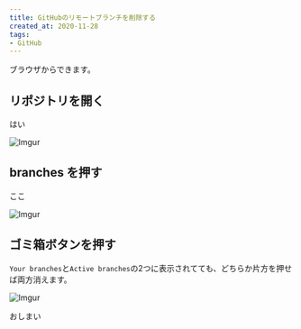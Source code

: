 ```yaml
---
title: GitHubのリモートブランチを削除する
created_at: 2020-11-28
tags:
- GitHub
---
```


ブラウザからできます。

## リポジトリを開く
はい

![Imgur](https://i.imgur.com/1dZQe8v.png)

## branches を押す
ここ

![Imgur](https://i.imgur.com/KuOq8yr.png)

## ゴミ箱ボタンを押す
`Your branches`と`Active branches`の2つに表示されてても、どちらか片方を押せば両方消えます。

![Imgur](https://i.imgur.com/gKlbMoa.png)

おしまい